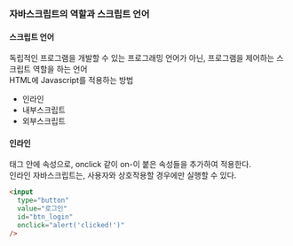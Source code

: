 ### 자바스크립트의 역할과 스크립트 언어
#### 스크립트 언어
독립적인 프로그램을 개발할 수 있는 프로그래밍 언어가 아닌, 프로그램을 제어하는 스크립트 역할을 하는 언어  
HTML에 Javascript를 적용하는 방법  
- 인라인
- 내부스크립트
- 외부스크립트

#### 인라인
태그 안에 속성으로, onclick 같이 on-이 붙은 속성들을 추가하여 적용한다.  
인라인 자바스크립트는, 사용자와 상호작용할 경우에만 실행할 수 있다.
```html
<input 
  type="button"
  value="로그인"
  id="btn_login"
  onclick="alert('clicked!')"
/>
```
